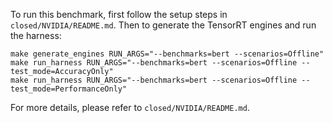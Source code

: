 To run this benchmark, first follow the setup steps in `closed/NVIDIA/README.md`. Then to generate the TensorRT engines and run the harness:

```
make generate_engines RUN_ARGS="--benchmarks=bert --scenarios=Offline"
make run_harness RUN_ARGS="--benchmarks=bert --scenarios=Offline --test_mode=AccuracyOnly"
make run_harness RUN_ARGS="--benchmarks=bert --scenarios=Offline --test_mode=PerformanceOnly"
```

For more details, please refer to `closed/NVIDIA/README.md`.